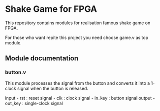# Shake Game for FPGA

This repository contains modules for realisation famous shake game on FPGA.

For those who want repite this project you need choose game.v as top module.

## Module documentation

### button.v
This module processes the signal from the button and converts it into a 1-clock signal when the button is released.

input
	- rst : reset signal
	- clk : clock signal
	- in_key : button signal
output
	- out_key : single-clock signal


